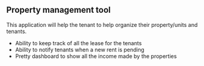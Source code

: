 ## Property management tool

This application will help the tenant to help organize their property/units and tenants.

- Ability to keep track of all the lease for the tenants
- Ability to notify tenants when a new rent is pending
- Pretty dashboard to show all the income made by the properties
